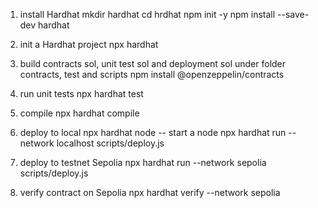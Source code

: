 1. install Hardhat
   mkdir hardhat
   cd hrdhat
   npm init -y
   npm install --save-dev hardhat

2. init a Hardhat project
   npx hardhat

3. build contracts sol, unit test sol and deployment sol under folder contracts, test and scripts
   npm install @openzeppelin/contracts

4. run unit tests
   npx hardhat test

5. compile
   npx hardhat compile

6. deploy to local
   npx hardhat node -- start a node
   npx hardhat run --network localhost scripts/deploy.js

7. deploy to testnet Sepolia
   npx hardhat run --network sepolia scripts/deploy.js

8. verify contract on Sepolia
   npx hardhat verify --network sepolia <address of contract>
